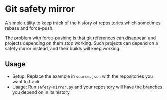 # Git safety mirror

A simple utility to keep track of the history of repositories which sometimes rebase and force-push.

The problem with force-pushing is that git references can disappear, and projects depending on them stop working.
Such projects can depend on a safety mirror instead, and their builds will keep working.

## Usage

* Setup: Replace the example in `source.json` with the repositories you want to track
* Usage: Run `safety-mirror.py` and your repository will have the branches you depend on in its history

